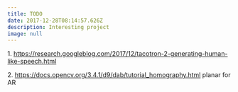 ```yaml
---
title: TODO
date: 2017-12-28T08:14:57.626Z
description: Interesting project
image: null
---
```

1\. https://research.googleblog.com/2017/12/tacotron-2-generating-human-like-speech.html

2\. https://docs.opencv.org/3.4.1/d9/dab/tutorial_homography.html planar for AR

